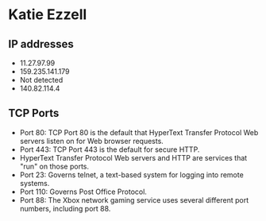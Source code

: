 # Katie Ezzell
## IP addresses
- 11.27.97.99
- 159.235.141.179
- Not detected
- 140.82.114.4
## TCP Ports
- Port 80: TCP Port 80 is the default that HyperText Transfer Protocol Web servers listen on for Web browser requests.
- Port 443: TCP Port 443 is the default for secure HTTP. 
- HyperText Transfer Protocol Web servers and HTTP are services that "run" on those ports. 
- Port 23: Governs telnet, a text-based system for logging into remote systems.
- Port 110: Governs Post Office Protocol.
- Port 88: The Xbox network gaming service uses several different port numbers, including port 88. 
